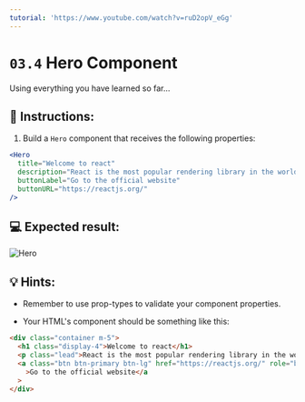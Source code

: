 ```yaml
---
tutorial: 'https://www.youtube.com/watch?v=ruD2opV_eGg'
---
```


# `03.4` Hero Component

Using everything you have learned so far...

## 📝 Instructions:

1. Build a `Hero` component that receives the following properties:

```jsx
<Hero
  title="Welcome to react"
  description="React is the most popular rendering library in the world"
  buttonLabel="Go to the official website"
  buttonURL="https://reactjs.org/"
/>
```

## 💻 Expected result:

![Hero](../../.learn/assets/03.4-1.png?raw=true)

## 💡 Hints:

- Remember to use prop-types to validate your component properties.

- Your HTML's component should be something like this:

```html
<div class="container m-5">
  <h1 class="display-4">Welcome to react</h1>
  <p class="lead">React is the most popular rendering library in the world</p>
  <a class="btn btn-primary btn-lg" href="https://reactjs.org/" role="button"
    >Go to the official website</a
  >
</div>
```
